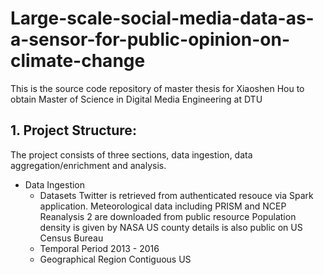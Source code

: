 # Large-scale-social-media-data-as-a-sensor-for-public-opinion-on-climate-change
This is the source code repository of master thesis for Xiaoshen Hou to obtain Master of Science in Digital Media Engineering at DTU 

## 1. Project Structure: 
The project consists of three sections, data ingestion, data aggregation/enrichment and analysis.
- Data Ingestion 
  - Datasets
    Twitter is retrieved from authenticated resouce via Spark application.
    Meteorological data including PRISM and NCEP Reanalysis 2 are downloaded from public resource
    Population density is given by NASA
    US county details is also public on US Census Bureau
  - Temporal Period
    2013 - 2016
  - Geographical Region
    Contiguous US

